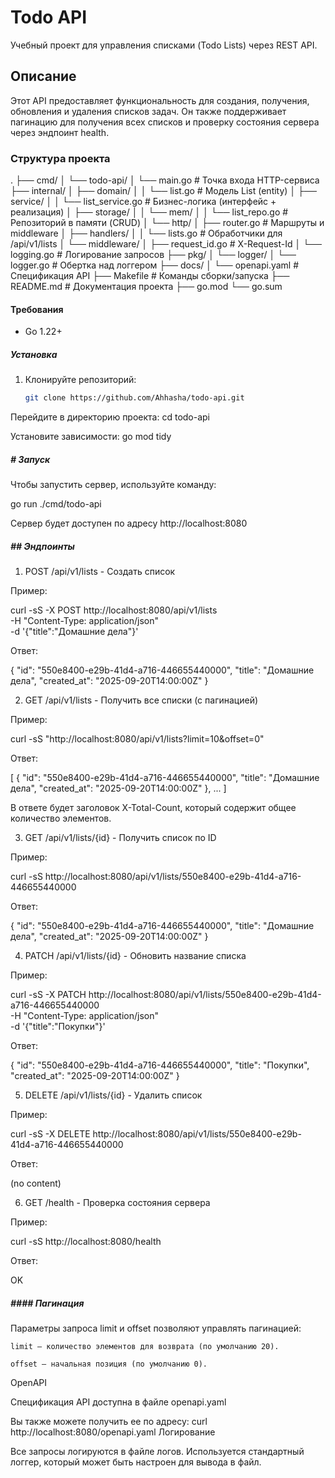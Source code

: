 # Todo API

Учебный проект для управления списками (Todo Lists) через REST API.

## Описание
Этот API предоставляет функциональность для создания, получения, обновления и удаления списков задач. Он также поддерживает пагинацию для получения всех списков и проверку состояния сервера через эндпоинт health.

### Структура проекта

.
├── cmd/
│ └── todo-api/
│ └── main.go # Точка входа HTTP-сервиса
├── internal/
│ ├── domain/
│ │ └── list.go # Модель List (entity)
│ ├── service/
│ │ └── list_service.go # Бизнес-логика (интерфейс + реализация)
│ ├── storage/
│ │ └── mem/
│ │ └── list_repo.go # Репозиторий в памяти (CRUD)
│ └── http/
│ ├── router.go # Маршруты и middleware
│ ├── handlers/
│ │ └── lists.go # Обработчики для /api/v1/lists
│ └── middleware/
│ ├── request_id.go # X-Request-Id
│ └── logging.go # Логирование запросов
├── pkg/
│ └── logger/
│ └── logger.go # Обертка над логгером
├── docs/
│ └── openapi.yaml # Спецификация API
├── Makefile # Команды сборки/запуска
├── README.md # Документация проекта
├── go.mod
└── go.sum


#### Требования
- Go 1.22+

##### Установка

1. Клонируйте репозиторий:
   ```bash
   git clone https://github.com/Ahhasha/todo-api.git

 Перейдите в директорию проекта:
cd todo-api

Установите зависимости:
 go mod tidy

##### # Запуск

Чтобы запустить сервер, используйте команду:

go run ./cmd/todo-api

Сервер будет доступен по адресу http://localhost:8080

##### ## Эндпоинты

1. POST /api/v1/lists - Создать список

Пример:

curl -sS -X POST http://localhost:8080/api/v1/lists \
  -H "Content-Type: application/json" \
  -d '{"title":"Домашние дела"}'

Ответ:

{
  "id": "550e8400-e29b-41d4-a716-446655440000",
  "title": "Домашние дела",
  "created_at": "2025-09-20T14:00:00Z"
}

2. GET /api/v1/lists - Получить все списки (с пагинацией)

Пример:

curl -sS "http://localhost:8080/api/v1/lists?limit=10&offset=0"

Ответ:

[
  {
    "id": "550e8400-e29b-41d4-a716-446655440000",
    "title": "Домашние дела",
    "created_at": "2025-09-20T14:00:00Z"
  },
  ...
]

В ответе будет заголовок X-Total-Count, который содержит общее количество элементов.

3. GET /api/v1/lists/{id} - Получить список по ID

Пример:

curl -sS http://localhost:8080/api/v1/lists/550e8400-e29b-41d4-a716-446655440000

Ответ:

{
  "id": "550e8400-e29b-41d4-a716-446655440000",
  "title": "Домашние дела",
  "created_at": "2025-09-20T14:00:00Z"
}

4. PATCH /api/v1/lists/{id} - Обновить название списка

Пример:

curl -sS -X PATCH http://localhost:8080/api/v1/lists/550e8400-e29b-41d4-a716-446655440000 \
  -H "Content-Type: application/json" \
  -d '{"title":"Покупки"}'

Ответ:

{
  "id": "550e8400-e29b-41d4-a716-446655440000",
  "title": "Покупки",
  "created_at": "2025-09-20T14:00:00Z"
}

5. DELETE /api/v1/lists/{id} - Удалить список

Пример:

curl -sS -X DELETE http://localhost:8080/api/v1/lists/550e8400-e29b-41d4-a716-446655440000

Ответ:

(no content)

6. GET /health - Проверка состояния сервера

Пример:

curl -sS http://localhost:8080/health

Ответ:

OK

##### #### Пагинация

Параметры запроса limit и offset позволяют управлять пагинацией:

    limit — количество элементов для возврата (по умолчанию 20).

    offset — начальная позиция (по умолчанию 0).

OpenAPI

Спецификация API доступна в файле openapi.yaml

Вы также можете получить ее по адресу:
curl http://localhost:8080/openapi.yaml
Логирование

Все запросы логируются в файле логов. Используется стандартный логгер, который может быть настроен для вывода в файл.